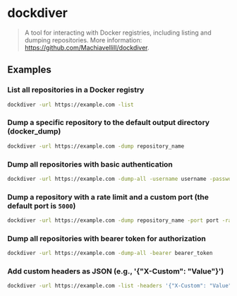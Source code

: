 # dockdiver

> A tool for interacting with Docker registries, including listing and dumping repositories. More information: <https://github.com/MachiavelliII/dockdiver>.

## Examples

### List all repositories in a Docker registry

```bash
dockdiver -url https://example.com -list
```

### Dump a specific repository to the default output directory (docker_dump)

```bash
dockdiver -url https://example.com -dump repository_name
```

### Dump all repositories with basic authentication

```bash
dockdiver -url https://example.com -dump-all -username username -password password
```

### Dump a repository with a rate limit and a custom port (the default port is `5000`)

```bash
dockdiver -url https://example.com -dump repository_name -port port -rate requests_per_second -dir path/to/output_directory
```

### Dump all repositories with bearer token for authorization

```bash
dockdiver -url https://example.com -dump-all -bearer bearer_token
```

### Add custom headers as JSON (e.g., '{"X-Custom": "Value"}')

```bash
dockdiver -url https://example.com -list -headers '{"X-Custom": "Value"}'
```
